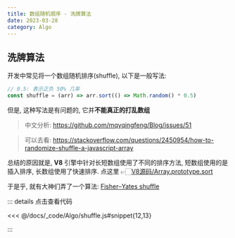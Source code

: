 ```yaml
---
title: 数组随机顺序 - 洗牌算法
date: 2023-03-28
category: Algo
---
```


<!-- https://www.cnblogs.com/macq/p/6650586.html -->

## 洗牌算法

开发中常见将一个数组随机排序(shuffle), 以下是一般写法:

```js
// 0.5: 表示正负 50% 几率
const shuffle = (arr) => arr.sort(() => Math.random() * 0.5)
```

但是, 这种写法是有问题的, 它并**不能真正的打乱数组**

> 中文分析: <https://github.com/mqyqingfeng/Blog/issues/51>

> 可以去看: <https://stackoverflow.com/questions/2450954/how-to-randomize-shuffle-a-javascript-array>

总结的原因就是, **V8** 引擎中针对长短数组使用了不同的排序方法, 短数组使用的是插入排序, 长数组使用了快速排序. 点这里 👉🏻[V8源码/Array.prototype.sort](https://github.com/v8/v8/blob/43960f2411453e808a515bc880478ac2bda25d37/third_party/v8/builtins/array-sort.tq#L1410)

于是乎, 就有大神们弄了一个算法: [Fisher–Yates shuffle](https://en.wikipedia.org/wiki/Fisher%E2%80%93Yates_shuffle)

::: details 点击查看代码

<<< @/docs/_code/Algo/shuffle.js#snippet{12,13}

:::



